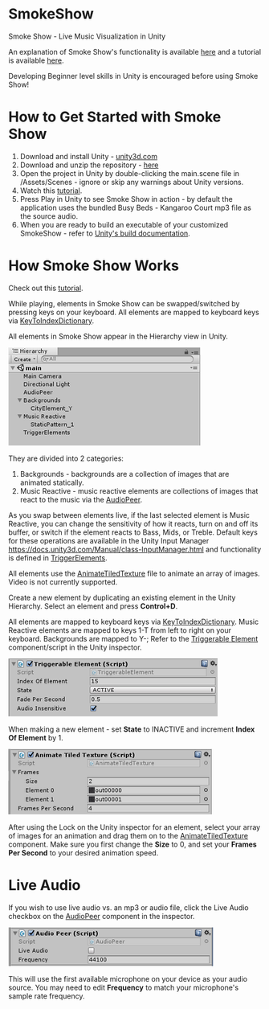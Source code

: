 # SmokeShow
Smoke Show - Live Music Visualization in Unity

An explanation of Smoke Show's functionality is available [here](https://www.youtube.com/watch?v=w9CUsIQuFV8) and a tutorial is available [here](https://www.youtube.com/watch?v=cvrJT8UmlDM).

Developing Beginner level skills in Unity is encouraged before using Smoke Show!

# How to Get Started with Smoke Show
1. Download and install Unity - [unity3d.com](https://unity3d.com/)
2. Download and unzip the repository - [here](archive/master.zip)
3. Open the project in Unity by double-clicking the main.scene file in /Assets/Scenes - ignore or skip any warnings about Unity versions.
4. Watch this [tutorial](https://www.youtube.com/watch?v=cvrJT8UmlDM).
5. Press Play in Unity to see Smoke Show in action - by default the application uses the bundled Busy Beds - Kangaroo Court mp3 file as the source audio.
6. When you are ready to build an executable of your customized SmokeShow - refer to [Unity's build documentation](https://docs.unity3d.com/Manual/PublishingBuilds.html).

# How Smoke Show Works
Check out this [tutorial](https://www.youtube.com/watch?v=cvrJT8UmlDM).

While playing, elements in Smoke Show can be swapped/switched by pressing keys on your keyboard. All elements are mapped to keyboard keys via [KeyToIndexDictionary](Assets/Scripts/Dictionaries/KeyToIndexDictionary.cs). 

All elements in Smoke Show appear in the Hierarchy view in Unity. 

![Hierarchy](https://github.com/Vampire-Computer-People/SmokeShowScreenShots/blob/master/hierarchy.png)

They are divided into 2 categories:
1. Backgrounds - backgrounds are a collection of images that are animated statically.
2. Music Reactive - music reactive elements are collections of images that react to the music via the [AudioPeer](Assets/Scripts/Audio/AudioPeer.cs).

As you swap between elements live, if the last selected element is Music Reactive, you can change the sensitivity of how it reacts, turn on and off its buffer, or switch if the element reacts to Bass, Mids, or Treble. Default keys for these operations are available in the Unity Input Manager https://docs.unity3d.com/Manual/class-InputManager.html and functionality is defined in [TriggerElements](Assets/Scripts/ResponsiveElements/TriggerElements.cs).

All elements use the [AnimateTiledTexture](Assets/Scripts/Visual/AnimateTiledTexture.cs) file to animate an array of images. Video is not currently supported.

Create a new element by duplicating an existing element in the Unity Hierarchy. Select an element and press **Control+D**.

All elements are mapped to keyboard keys via [KeyToIndexDictionary](Assets/Scripts/Dictionaries/KeyToIndexDictionary.cs). Music Reactive elements are mapped to keys 1-T from left to right on your keyboard. Backgrounds are mapped to Y-; Refer to the [Triggerable Element](Assets/Scripts/Visual/TriggerableElement.cs) component/script in the Unity inspector.

![Hierarchy](https://github.com/Vampire-Computer-People/SmokeShowScreenShots/blob/master/triggerable_element.png)

When making a new element - set **State** to INACTIVE and increment **Index Of Element** by 1.

![Hierarchy](https://github.com/Vampire-Computer-People/SmokeShowScreenShots/blob/master/animate_tiled_texture.png)

After using the Lock on the Unity inspector for an element, select your array of images for an animation and drag them on to the [AnimateTiledTexture](Assets/Scripts/Visual/AnimateTiledTexture.cs) component. Make sure you first change the **Size** to 0, and set your **Frames Per Second** to your desired animation speed.

# Live Audio
If you wish to use live audio vs. an mp3 or audio file, click the Live Audio checkbox on the [AudioPeer](Assets/Scripts/Audio/AudioPeer.cs) component in the inspector.

![Hierarchy](https://github.com/Vampire-Computer-People/SmokeShowScreenShots/blob/master/audio_peer_ui.png)

This will use the first available microphone on your device as your audio source. You may need to edit **Frequency** to match your microphone's sample rate frequency.
